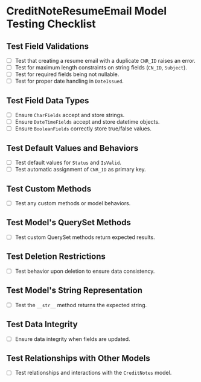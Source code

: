 # CreditNoteResumeEmail Model Testing Checklist

## Test Field Validations
- [ ] Test that creating a resume email with a duplicate `CNR_ID` raises an error.
- [ ] Test for maximum length constraints on string fields (`CN_ID`, `Subject`).
- [ ] Test for required fields being not nullable.
- [ ] Test for proper date handling in `DateIssued`.

## Test Field Data Types
- [ ] Ensure `CharFields` accept and store strings.
- [ ] Ensure `DateTimeFields` accept and store datetime objects.
- [ ] Ensure `BooleanFields` correctly store true/false values.

## Test Default Values and Behaviors
- [ ] Test default values for `Status` and `IsValid`.
- [ ] Test automatic assignment of `CNR_ID` as primary key.

## Test Custom Methods
- [ ] Test any custom methods or model behaviors.

## Test Model's QuerySet Methods
- [ ] Test custom QuerySet methods return expected results.

## Test Deletion Restrictions
- [ ] Test behavior upon deletion to ensure data consistency.

## Test Model's String Representation
- [ ] Test the `__str__` method returns the expected string.

## Test Data Integrity
- [ ] Ensure data integrity when fields are updated.

## Test Relationships with Other Models
- [ ] Test relationships and interactions with the `CreditNotes` model.
